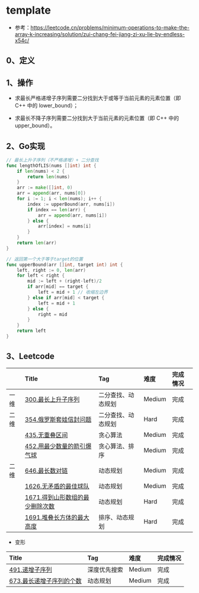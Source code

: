 # template

- 参考：https://leetcode.cn/problems/minimum-operations-to-make-the-array-k-increasing/solution/zui-chang-fei-jiang-zi-xu-lie-by-endless-x54c/

## 0、定义

## 1、操作

- 求最长严格递增子序列需要二分找到大于或等于当前元素的元素位置（即 C++ 中的 lower_bound）；

- 求最长不降子序列需要二分找到大于当前元素的元素位置（即 C++ 中的 upper_bound）。

## 2、Go实现

```go
// 最长上升子序列（不严格递增）+ 二分查找
func lengthOfLIS(nums []int) int {
	if len(nums) < 2 {
		return len(nums)
	}
	arr := make([]int, 0)
	arr = append(arr, nums[0])
	for i := 1; i < len(nums); i++ {
		index := upperBound(arr, nums[i])
		if index == len(arr) {
			arr = append(arr, nums[i])
		} else {
			arr[index] = nums[i]
		}
	}
	return len(arr)
}

// 返回第一个大于等于target的位置
func upperBound(arr []int, target int) int {
	left, right := 0, len(arr)
	for left < right {
		mid := left + (right-left)/2
		if arr[mid] == target {
			left = mid + 1 // 收缩左边界
		} else if arr[mid] < target {
			left = mid + 1
		} else {
			right = mid
		}
	}
	return left
}
```

## 3、Leetcode

|    | Title                                                                                                     | Tag       | 难度     | 完成情况 |
| :----| :-----------------------------------------------------------------------------------------------------------| :-----------| :--------| :------|
| 一维 | [300.最长上升子序列](https://leetcode.cn/problems/longest-increasing-subsequence/)                           | 二分查找、动态规划 | Medium | 完成   |
| 二维 | [354.俄罗斯套娃信封问题](https://leetcode.cn/problems/russian-doll-envelopes/)                                 | 二分查找、动态规划 | Hard   | 完成   |
|    | [435.无重叠区间](https://leetcode.cn/problems/non-overlapping-intervals/)                                  | 贪心算法      | Medium | 完成   |
|    | [452.用最少数量的箭引爆气球](https://leetcode.cn/problems/minimum-number-of-arrows-to-burst-balloons/)           | 贪心算法、排序   | Medium | 完成   |
| 二维 | [646.最长数对链](https://leetcode.cn/problems/maximum-length-of-pair-chain/)                               | 动态规划      | Medium | 完成   |
|    | [1626.无矛盾的最佳球队](https://leetcode.cn/problems/best-team-with-no-conflicts/)                            | 动态规划      | Medium | 完成   |
|    | [1671.得到山形数组的最少删除次数](https://leetcode.cn/problems/minimum-number-of-removals-to-make-mountain-array/) | 动态规划      | Hard   | 完成   |
|    | [1691.堆叠长方体的最大高度](https://leetcode.cn/problems/maximum-height-by-stacking-cuboids/)                   | 排序、动态规划   | Hard   | 完成   |

- 变形

| Title                                                                                        | Tag    | 难度     | 完成情况 |
| :----------------------------------------------------------------------------------------------| :--------| :--------| :------|
| [491.递增子序列](https://leetcode.cn/problems/increasing-subsequences/)                       | 深度优先搜索 | Medium | 完成   |
| [673.最长递增子序列的个数](https://leetcode.cn/problems/number-of-longest-increasing-subsequence/) | 动态规划   | Medium | 完成   |